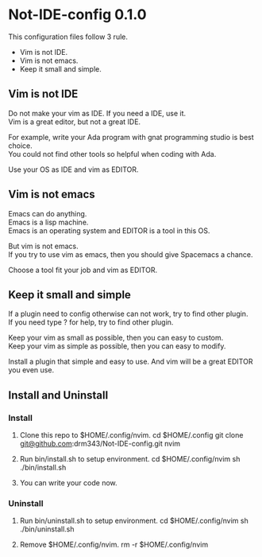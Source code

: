 # Not-IDE-config 0.1.0

This configuration files follow 3 rule.
* Vim is not IDE.
* Vim is not emacs.
* Keep it small and simple.

## Vim is not IDE

Do not make your vim as IDE. If you need a IDE, use it.<br>
Vim is a great editor, but not a great IDE.

For example, write your Ada program with gnat programming studio is best choice.<br>
You could not find other tools so helpful when coding with Ada.

Use your OS as IDE and vim as EDITOR.

## Vim is not emacs

Emacs can do anything.<br>
Emacs is a lisp machine.<br>
Emacs is an operating system and EDITOR is a tool in this OS.

But vim is not emacs.<br>
If you try to use vim as emacs, then you should give Spacemacs a chance.

Choose a tool fit your job and vim as EDITOR.

## Keep it small and simple

If a plugin need to config otherwise can not work, try to find other plugin.<br>
If you need type ? for help, try to find other plugin.

Keep your vim as small as possible, then you can easy to custom.<br>
Keep your vim as simple as possible, then you can easy to modify.

Install a plugin that simple and easy to use. And vim will be a great EDITOR you even use.

## Install and Uninstall

### Install
1. Clone this repo to $HOME/.config/nvim.
    cd $HOME/.config
    git clone git@github.com:drm343/Not-IDE-config.git nvim

2. Run bin/install.sh to setup environment.
    cd $HOME/.config/nvim
    sh ./bin/install.sh

3. You can write your code now.

### Uninstall

1. Run bin/uninstall.sh to setup environment.
    cd $HOME/.config/nvim
    sh ./bin/uninstall.sh

2. Remove $HOME/.config/nvim.
    rm -r $HOME/.config/nvim
